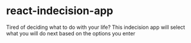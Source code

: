 # react-indecision-app

Tired of deciding what to do with your life?
This indecision app will select what you will do next based on the options you enter
